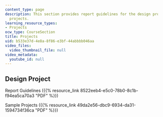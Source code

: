 ```yaml
---
content_type: page
description: This section provides report guidelines for the design project and sample
  projects.
learning_resource_types:
- Projects
ocw_type: CourseSection
title: Projects
uid: b533e37d-4e8a-8f86-e3bf-44abbbb046aa
video_files:
  video_thumbnail_file: null
video_metadata:
  youtube_id: null
---
```


Design Project
--------------

Report Guidelines ({{% resource_link 8522eeb4-e5c0-78b0-8c1b-f94ea5ca70a3 "PDF" %}})

Sample Projects ({{% resource_link 49da2e56-dbc9-6934-da31-1594734f36ca "PDF" %}})